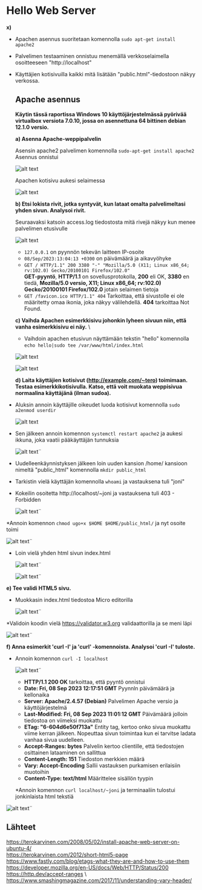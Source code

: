 # Hello Web Server #
  
**x)**  
* Apachen asennus suoritetaan komennolla `sudo apt-get install apache2`
* Palvelimen testaaminen onnistuu menemällä verkkoselaimella osoitteeseen "http://localhost"
* Käyttäjien kotisivuilla kaikki mitä lisätään "public.html"-tiedostoon näkyy verkossa.

  ## Apache asennus ##
  **Käytin tässä raportissa Windows 10 käyttöjärjestelmässä pyörivää virtualbox versiota 7.0.10, jossa on asennettuna 64 bittinen debian 12.1.0 versio.**

  **a) Asenna Apache-weppipalvelin**
  
  Asensin apache2 palvelimen komennolla `sudo-apt-get install apache2`
  Asennus onnistui

   ![alt text](https://github.com/faltjon/linuxkurssi/blob/main/h3/kuvat/1-install.png " ")

  Apachen kotisivu aukesi selaimessa

   ![alt text](https://github.com/faltjon/linuxkurssi/blob/main/h3/kuvat/2-kotisivu.png " ")

  **b) Etsi lokista rivit, jotka syntyvät, kun lataat omalta palvelimeltasi yhden sivun. Analysoi rivit.**

  Seuraavaksi katsoin access.log tiedostosta mitä rivejä näkyy kun menee palvelimen etusivulle

  ![alt text](https://github.com/faltjon/linuxkurssi/blob/main/h3/kuvat/3-access-log.png " ")

  * `127.0.0.1` on pyynnön tekevän laitteen IP-osoite
  * `08/Sep/2023:13:04:13 +0300` on päivämäärä ja aikavyöhyke
  * `GET / HTTP/1.1" 200 3380 "-" "Mozilla/5.0 (X11; Linux x86_64; rv:102.0) Gecko/20100101 Firefox/102.0"`\
  **GET-pyyntö**, **HTTP/1.1** on sovellusprotokolla, **200** eli OK, **3380** en tiedä, **Mozilla/5.0 versio, X11; Linux x86_64; rv:102.0) Gecko/20100101 Firefox/102.0** jotain selaimen tietoja
  * `GET /favicon.ico HTTP/1.1" 404` Tarkoittaa, että sivustolle ei ole määritetty omaa ikonia, joka näkyy välilehdellä. **404** tarkoittaa Not Found.

  **c) Vaihda Apachen esimerkkisivu johonkin lyheen sivuun niin, että vanha esimerkkisivu ei näy.** \
  
  * Vaihdoin apachen etusivun näyttämään tekstin "hello" komennolla `echo hello|sudo tee /var/www/html/index.html`

  ![alt text](https://github.com/faltjon/linuxkurssi/blob/main/h3/kuvat/4-hello.png " ")
  
  ![alt text](https://github.com/faltjon/linuxkurssi/blob/main/h3/kuvat/5-hello2.png " ")

  **d) Laita käyttäjien kotisivut (http://example.com/~tero) toimimaan. Testaa esimerkkikotisivulla. Katso, että voit muokata weppisivua normaalina käyttäjänä (ilman sudoa).**

* Aluksin annoin käyttäjille oikeudet luoda kotisivut komennolla `sudo a2enmod userdir`

    ![alt text](https://github.com/faltjon/linuxkurssi/blob/main/h3/kuvat/6-user.png " ")
  
* Sen jälkeen annoin komennon `systemctl restart apache2` ja aukesi ikkuna, joka vaatii pääkäyttäjän tunnuksia

    ![alt text](https://github.com/faltjon/linuxkurssi/blob/main/h3/kuvat/7-permission.png " ")¨

* Uudelleenkäynnistyksen jälkeen loin uuden kansion /home/ kansioon nimeltä "public_html" komennolla `mkdir public_html`
* Tarkistin vielä käyttäjän komennolla `whoami` ja vastauksena tuli "joni"
* Kokeilin osoitetta http://localhost/~joni ja vastauksena tuli 403 - Forbidden

   ![alt text](https://github.com/faltjon/linuxkurssi/blob/main/h3/kuvat/8-forbidden.png " ")¨

*Annoin komennon `chmod ugo+x $HOME $HOME/public_html/` ja nyt osoite toimi

 ![alt text](https://github.com/faltjon/linuxkurssi/blob/main/h3/kuvat/9-userpage.png " ")¨

* Loin vielä yhden html sivun index.html

   ![alt text](https://github.com/faltjon/linuxkurssi/blob/main/h3/kuvat/10-micro.png " ")¨

   ![alt text](https://github.com/faltjon/linuxkurssi/blob/main/h3/kuvat/11-kotisivu.png " ")¨

**e) Tee validi HTML5 sivu.**

* Muokkasin index.html tiedostoa Micro editorilla

  ![alt text](https://github.com/faltjon/linuxkurssi/blob/main/h3/kuvat/14-koodi.png " ")¨

*Validoin koodin vielä https://validator.w3.org validaattorilla ja se meni läpi

![alt text](https://github.com/faltjon/linuxkurssi/blob/main/h3/kuvat/12-validointi.png " ")¨

**f) Anna esimerkit 'curl -I' ja 'curl' -komennoista. Analysoi 'curl -I' tuloste.**

* Annoin komennon `curl -I localhost`

  ![alt text](https://github.com/faltjon/linuxkurssi/blob/main/h3/kuvat/15-curl-I.png " ")¨

  * **HTTP/1.1 200 OK** tarkoittaa, että pyyntö onnistui
  * **Date: Fri, 08 Sep 2023 12:17:51 GMT** Pyynnln päivämäärä ja kellonaika
  * **Server: Apache/2.4.57 (Debian)** Palvelimen Apache versio ja käyttöjärjestelmä
  * **Last-Modified: Fri, 08 Sep 2023 11:01:12 GMT** Päivämäärä jolloin tiedostoa on viimeksi muokattu
  * **ETag: "6-604d6e50f713a"** Entity tag, kertoo onko sivua muokattu viime kerran jälkeen. Nopeuttaa sivun toimintaa kun ei tarvitse ladata vanhaa sivua uudelleen.
  * **Accept-Ranges: bytes** Palvelin kertoo clientille, että tiedostojen osittainen lataaminen on sallittua
  * **Content-Length: 151** Tiedoston merkkien määrä
  * **Vary: Accept-Encoding** Sallii vastauksen purkamisen erilaisiin muotoihin
  *  **Content-Type: text/html** Määrittelee sisällön tyypin

  *Annoin komennon `curl localhost/~joni` ja terminaaliin tulostui jonkinlaista html tekstiä  

 ![alt text](https://github.com/faltjon/linuxkurssi/blob/main/h3/kuvat/16-curl.png " ")¨

  


 ## Lähteet ##
  https://terokarvinen.com/2008/05/02/install-apache-web-server-on-ubuntu-4/ \
  https://terokarvinen.com/2012/short-html5-page \
  https://www.fastly.com/blog/etags-what-they-are-and-how-to-use-them \
  https://developer.mozilla.org/en-US/docs/Web/HTTP/Status/200 \
  https://http.dev/accept-ranges \ 
  https://www.smashingmagazine.com/2017/11/understanding-vary-header/


  
